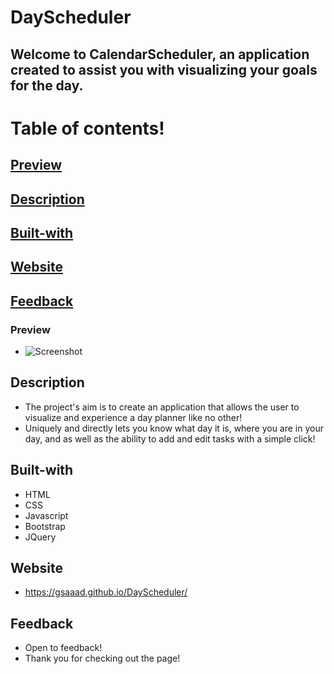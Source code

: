 # DayScheduler

## Welcome to CalendarScheduler, an application created to assist you with visualizing your goals for the day.

# Table of contents!

## [Preview](#Preview)

## [Description](#Description)

## [Built-with](#Built-with)

## [Website](#Website)

## [Feedback](#Feedback)

### Preview

- ![Screenshot](URL)

## Description

- The project's aim is to create an application that allows the user to visualize and experience a day planner like no other!
- Uniquely and directly lets you know what day it is, where you are in your day, and as well as the ability to add and edit tasks with a simple click!

## Built-with

- HTML
- CSS
- Javascript
- Bootstrap
- JQuery

## Website

- https://gsaaad.github.io/DayScheduler/

## Feedback

- Open to feedback!
- Thank you for checking out the page!
